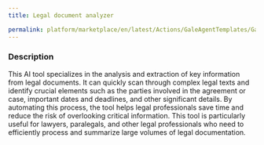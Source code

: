```yaml
---
title: Legal document analyzer

permalink: platform/marketplace/en/latest/Actions/GaleAgentTemplates/GaleTL_024
---
```

### Description


This AI tool specializes in the analysis and extraction of key information from legal documents. It can quickly scan through complex legal texts and identify crucial elements such as the parties involved in the agreement or case, important dates and deadlines, and other significant details. By automating this process, the tool helps legal professionals save time and reduce the risk of overlooking critical information. This tool is particularly useful for lawyers, paralegals, and other legal professionals who need to efficiently process and summarize large volumes of legal documentation.